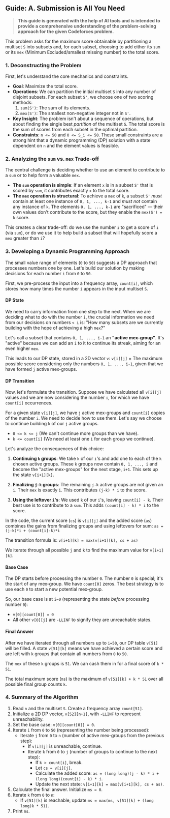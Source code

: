 ## Guide: A. Submission is All You Need

> **This guide is generated with the help of AI tools and is intended to provide a comprehensive understanding of the problem-solving approach for the given Codeforces problem.**

This problem asks for the maximum score obtainable by partitioning a multiset `S` into subsets and, for each subset, choosing to add either its `sum` or its `mex` (Minimum Excluded/smallest missing number) to the total score.

### 1. Deconstructing the Problem

First, let's understand the core mechanics and constraints.

*   **Goal**: Maximize the total score.
*   **Operations**: We can partition the initial multiset `S` into any number of disjoint subsets. For each subset `S'`, we choose one of two scoring methods:
    1.  `sum(S')`: The sum of its elements.
    2.  `mex(S')`: The smallest non-negative integer not in `S'`.
*   **Key Insight**: The problem isn't about a sequence of operations, but about finding the single best *partition* of the multiset `S`. The total score is the sum of scores from each subset in the optimal partition.
*   **Constraints**: `n <= 50` and `0 <= S_i <= 50`. These small constraints are a strong hint that a dynamic programming (DP) solution with a state dependent on `n` and the element values is feasible.

### 2. Analyzing the `sum` vs. `mex` Trade-off

The central challenge is deciding whether to use an element to contribute to a `sum` or to help form a valuable `mex`.

*   **The `sum` operation is simple**: If an element `x` is in a subset `S'` that is scored by `sum`, it contributes exactly `x` to the total score.
*   **The `mex` operation is structural**: To achieve a `mex` of `k`, a subset `S'` *must* contain at least one instance of `0, 1, ..., k-1` and *must not* contain any instance of `k`. The elements `0, 1, ..., k-1` are "sacrificed" — their own values don't contribute to the score, but they enable the `mex(S') = k` score.

This creates a clear trade-off: do we use the number `i` to get a score of `i` (via `sum`), or do we use it to help build a subset that will hopefully score a `mex` greater than `i`?

### 3. Developing a Dynamic Programming Approach

The small value range of elements (`0` to `50`) suggests a DP approach that processes numbers one by one. Let's build our solution by making decisions for each number `i` from `0` to `50`.

First, we pre-process the input into a frequency array, `count[i]`, which stores how many times the number `i` appears in the input multiset `S`.

#### DP State

We need to carry information from one step to the next. When we are deciding what to do with the number `i`, the crucial information we need from our decisions on numbers `< i` is: "How many subsets are we currently building with the hope of achieving a high `mex`?"

Let's call a subset that contains `0, 1, ..., i-1` an **"active mex-group"**. It's "active" because we can add an `i` to it to continue its streak, aiming for an even higher `mex`.

This leads to our DP state, stored in a 2D vector `v`:
`v[i][j]` = The maximum possible score considering only the numbers `0, 1, ..., i-1`, given that we have formed `j` active mex-groups.

#### DP Transition

Now, let's formulate the transition. Suppose we have calculated all `v[i][j]` values and we are now considering the number `i`, for which we have `count[i]` occurrences.

For a given state `v[i][j]`, we have `j` active mex-groups and `count[i]` copies of the number `i`. We need to decide how to use them. Let's say we choose to continue building `k` of our `j` active groups.

*   `0 <= k <= j` (We can't continue more groups than we have).
*   `k <= count[i]` (We need at least one `i` for each group we continue).

Let's analyze the consequences of this choice:

1.  **Continuing `k` groups**: We take `k` of our `i`'s and add one to each of the `k` chosen active groups. These `k` groups now contain `0, 1, ..., i` and become the "active mex-groups" for the next stage, `i+1`. This sets up the state `v[i+1][k]`.

2.  **Finalizing `j-k` groups**: The remaining `j-k` active groups are not given an `i`. Their `mex` is exactly `i`. This contributes `(j-k) * i` to the score.

3.  **Using the leftover `i`'s**: We used `k` of our `i`'s, leaving `count[i] - k`. Their best use is to contribute to a `sum`. This adds `(count[i] - k) * i` to the score.

In the code, the current score (`cs`) is `v[i][j]` and the added score (`as`) combines the gains from finalizing groups and using leftovers for sum:
`as = (j-k)*i + (count[i]-k)*i`

The transition formula is:
`v[i+1][k] = max(v[i+1][k], cs + as)`

We iterate through all possible `j` and `k` to find the maximum value for `v[i+1][k]`.

#### Base Case

The DP starts before processing the number `0`. The number `0` is special; it's the start of any mex-group. We have `count[0]` zeros. The best strategy is to use each `0` to start a new potential mex-group.

So, our base case is at `i=0` (representing the state *before* processing number `0`):
*   `v[0][count[0]] = 0`
*   All other `v[0][j]` are `-LLINF` to signify they are unreachable states.

#### Final Answer

After we have iterated through all numbers up to `i=50`, our DP table `v[51]` will be filled. A state `v[51][k]` means we have achieved a certain score and are left with `k` groups that contain all numbers from `0` to `50`.

The `mex` of these `k` groups is `51`. We can cash them in for a final score of `k * 51`.

The total maximum score (`ms`) is the maximum of `v[51][k] + k * 51` over all possible final group counts `k`.

### 4. Summary of the Algorithm

1.  Read `n` and the multiset `S`. Create a frequency array `count[51]`.
2.  Initialize a 2D DP vector, `v[52][n+1]`, with `-LLINF` to represent unreachability.
3.  Set the base case: `v[0][count[0]] = 0`.
4.  Iterate `i` from `0` to `50` (representing the number being processed):
    *   Iterate `j` from `0` to `n` (number of active mex-groups from the previous step):
        *   If `v[i][j]` is unreachable, continue.
        *   Iterate `k` from `0` to `j` (number of groups to continue to the next step):
            *   If `k > count[i]`, break.
            *   Let `cs = v[i][j]`.
            *   Calculate the added score: `as = (long long)(j - k) * i + (long long)(count[i] - k) * i`.
            *   Update the next state: `v[i+1][k] = max(v[i+1][k], cs + as)`.
5.  Calculate the final answer. Initialize `ms = 0`.
6.  Iterate `k` from `0` to `n`:
    *   If `v[51][k]` is reachable, update `ms = max(ms, v[51][k] + (long long)k * 51)`.
7.  Print `ms`.
